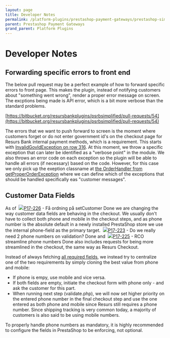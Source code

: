 ```yaml
---
layout: page
title: Developer Notes
permalink: /platform-plugins/prestashop-payment-gateways/prestashop-simplifiedshopflow/developer-notes/
parent: Prestashop Payment Gateways
grand_parent: Platform Plugins
---
```


# Developer Notes 

## Forwarding specific errors to front end
The below pull request may be a perfect example of how to forward
specific errors to front page. This makes the plugin, instead of
notifying customers about "something went wrong", render a proper error
message on screen. The excptions being made is API error, which is a bit
more verbose than the standard problems.

[https://bitbucket.org/resursbankplugins/psrbsimplified/pull-requests/54](https://bitbucket.org/resursbankplugins/psrbsimplified/pull-requests/54)

The errors that we want to push forward to screen is the moment where
customers forget or do not enter government id's on the checkout page
for Resurs Bank internal payment methods, which is a requirement. This
starts with [InvalidGovIdException on row
316](https://bitbucket.org/resursbankplugins/psrbsimplified/pull-requests/54#Lsrc/Service/Api.phpT316).
At this moment, we throw a specific exception that can later be
identified as a "verbose point" in the module. We also throws an error
code on each exception so the plugin will be able to handle all errors
(if necessary) based on the code. However, for this case we only pick up
the exeption classname at [the OrderHandler from
getProperOrderException](https://bitbucket.org/resursbankplugins/psrbsimplified/pull-requests/54#Lsrc/Service/OrderHandler.phpT156)
where we can define which of the exceptions that should be handled
specifically eas "customer messages".

## Customer Data Fields
As of 
[![](https://resursbankplugins.atlassian.net/rest/api/2/universal_avatar/view/type/issuetype/avatar/10303?size=medium)P17-226](https://resursbankplugins.atlassian.net/browse/P17-226?src=confmacro) -
Få ordning på setCustomer Done we are changing the way customer data
fields are behaving in the checkout. We usually don't have to collect
both phone and mobile in the checkout steps, and as phone number is the
absolute default in a newly installed PrestaShop store we use the
internal phone-field as the primary target. 
[![](https://resursbankplugins.atlassian.net/rest/api/2/universal_avatar/view/type/issuetype/avatar/10303?size=medium)P17-223](https://resursbankplugins.atlassian.net/browse/P17-223?src=confmacro) -
Do we really need 2 phone numbers on validation? Done and 
[![](https://resursbankplugins.atlassian.net/rest/api/2/universal_avatar/view/type/issuetype/avatar/10318?size=medium)P17-225](https://resursbankplugins.atlassian.net/browse/P17-225?src=confmacro) -
RCO streamline phone numbers Done also includes requests for being more
streamlined in the checkout, the same way as Resurs Checkout.

Instead of always fetching [all required
fields](https://test.resurs.com/docs/display/ecom/General%3A+Integration+development#General:Integrationdevelopment-Thecheckoutandformsthatneedstobefilledin),
we instead try to centralize one of the two requirements by simply
cloning the best value from phone and mobile:

- If phone is empy, use mobile and vice versa.
- If both fields are empty, initiate the checkout form with phone only -
  and ask the customer for this part.
- When running next step (validate.php), we will now set higher priority
  on the entered phone number in the final checkout step and use the one
  entered as both phone and mobile since Resurs still requires a phone
  number. Since shipping tracking is very common today, a majority of
  customers is also said to be using mobile numbers.

To properly handle phone numbers as mandatory, it is highly recommended
to configure the fields in PrestaShop to be enforcing, not optional.

